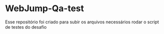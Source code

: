 # WebJump-Qa-test
Esse repositório foi criado para subir os arquivos necessários rodar o script de testes do desafio
